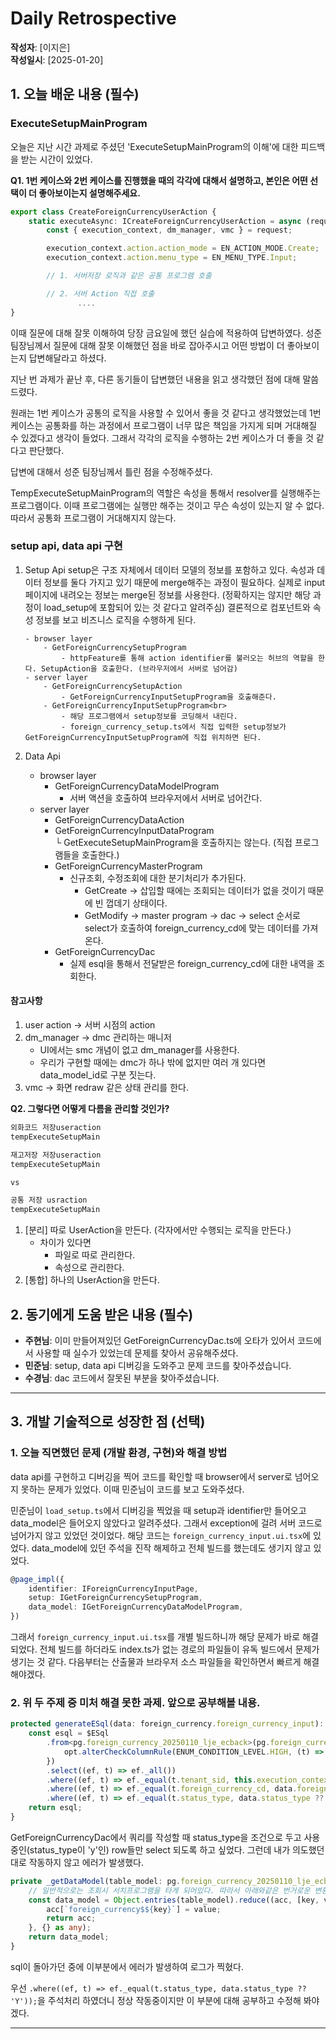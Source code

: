 # Daily Retrospective

**작성자**: [이지은]  
**작성일시**: [2025-01-20]

## 1. 오늘 배운 내용 (필수)

### ExecuteSetupMainProgram

오늘은 지난 시간 과제로 주셨던 'ExecuteSetupMainProgram의 이해'에 대한 피드백을 받는 시간이 있었다.

**Q1. 1번 케이스와 2번 케이스를 진행했을 때의 각각에 대해서 설명하고, 본인은 어떤 선택이 더 좋아보이는지 설명해주세요.**

```ts
export class CreateForeignCurrencyUserAction {
    static executeAsync: ICreateForeignCurrencyUserAction = async (request) => {
        const { execution_context, dm_manager, vmc } = request;

        execution_context.action.action_mode = EN_ACTION_MODE.Create;
        execution_context.action.menu_type = EN_MENU_TYPE.Input;

        // 1. 서버저장 로직과 같은 공통 프로그램 호출

        // 2. 서버 Action 직접 호출
               ....
}
```

이때 질문에 대해 잘못 이해하여 당장 금요일에 했던 실습에 적용하여 답변하였다. 성준 팀장님께서 질문에 대해 잘못 이해했던 점을 바로 잡아주시고 어떤 방법이 더 좋아보이는지 답변해달라고 하셨다.

지난 번 과제가 끝난 후, 다른 동기들이 답변했던 내용을 읽고 생각했던 점에 대해 말씀드렸다.

원래는 1번 케이스가 공통의 로직을 사용할 수 있어서 좋을 것 같다고 생각했었는데 1번 케이스는 공통화를 하는 과정에서 프로그램이 너무 많은 책임을 가지게 되며 거대해질 수 있겠다고 생각이 들었다. 그래서 각각의 로직을 수행하는 2번 케이스가 더 좋을 것 같다고 판단했다.

답변에 대해서 성준 팀장님께서 틀린 점을 수정해주셨다.

TempExecuteSetupMainProgram의 역할은 속성을 통해서 resolver를 실행해주는 프로그램이다. 이때 프로그램에는 실행만 해주는 것이고 무슨 속성이 있는지 알 수 없다. 따라서 공통화 프로그램이 거대해지지 않는다.

### setup api, data api 구현

1.  Setup Api
    setup은 구조 자체에서 데이터 모델의 정보를 포함하고 있다. 속성과 데이터 정보를 둘다 가지고 있기 때문에 merge해주는 과정이 필요하다. 실제로 input 페이지에 내려오는 정보는 merge된 정보를 사용한다. (정확하지는 않지만 해당 과정이 load_setup에 포함되어 있는 것 같다고 알려주심) 결론적으로 컴포넌트와 속성 정보를 보고 비즈니스 로직을 수행하게 된다.

        - browser layer
            - GetForeignCurrencySetupProgram
                - httpFeature를 통해 action identifier를 불러오는 허브의 역할을 한다. SetupAction을 호출한다. (브라우저에서 서버로 넘어감)
        - server layer
            - GetForeignCurrencySetupAction
                - GetForeignCurrencyInputSetupProgram을 호출해준다.
            - GetForeignCurrencyInputSetupProgram<br>
                - 해당 프로그램에서 setup정보를 코딩해서 내린다.
                - foreign_currency_setup.ts에서 직접 입력한 setup정보가 GetForeignCurrencyInputSetupProgram에 직접 위치하면 된다.

2.  Data Api
    -   browser layer
        -   GetForeignCurrencyDataModelProgram
            -   서버 액션을 호출하여 브라우저에서 서버로 넘어간다.
    -   server layer
        -   GetForeignCurrencyDataAction
        -   GetForeignCurrencyInputDataProgram<br>
            └ GetExecuteSetupMainProgram을 호출하지는 않는다. (직접 프로그램들을 호출한다.)
        -   GetForeignCurrencyMasterProgram<br>
            -   신규조회, 수정조회에 대한 분기처리가 추가된다.
                -   GetCreate -> 삽입할 때에는 조회되는 데이터가 없을 것이기 때문에 빈 껍데기 상태이다.
                -   GetModify -> master program -> dac -> select 순서로 select가 호출하여 foreign_currency_cd에 맞는 데이터를 가져온다.
        -   GetForeignCurrencyDac<br>
            -   실제 esql을 통해서 전달받은 foreign_currency_cd에 대한 내역을 조회한다.

#### 참고사항

1. user action -> 서버 시점의 action
2. dm_manager -> dmc 관리하는 매니저
    - UI에서는 smc 개념이 없고 dm_manager를 사용한다.
    - 우리가 구현할 때에는 dmc가 하나 밖에 없지만 여러 개 있다면 data_model_id로 구분 짓는다.
3. vmc -> 화면 redraw 같은 상태 관리를 한다.

**Q2. 그렇다면 어떻게 다름을 관리할 것인가?**

```ts
외화코드 저장useraction
tempExecuteSetupMain

재고저장 저장useraction
tempExecuteSetupMain

vs

공통 저장 usraction
tempExecuteSetupMain
```

1. [분리] 따로 UserAction을 만든다. (각자에서만 수행되는 로직을 만든다.)
    - 차이가 있다면
        - 파일로 따로 관리한다.
        - 속성으로 관리한다.
2. [통합] 하나의 UserAction을 만든다.

## 2. 동기에게 도움 받은 내용 (필수)

-   **주현님**: 이미 만들어져있던 GetForeignCurrencyDac.ts에 오타가 있어서 코드에서 사용할 때 실수가 있었는데 문제를 찾아서 공유해주셨다.
-   **민준님**: setup, data api 디버깅을 도와주고 문제 코드를 찾아주셨습니다.
-   **수경님**: dac 코드에서 잘못된 부분을 찾아주셨습니다.

---

## 3. 개발 기술적으로 성장한 점 (선택)

### 1. 오늘 직면했던 문제 (개발 환경, 구현)와 해결 방법

data api를 구현하고 디버깅을 찍어 코드를 확인할 때 browser에서 server로 넘어오지 못하는 문제가 있었다. 이때 민준님이 코드를 보고 도와주셨다.

민준님이 `load_setup.ts`에서 디버깅을 찍었을 때 setup과 identifier만 들어오고 data_model은 들어오지 않았다고 알려주셨다. 그래서 exception에 걸려 서버 코드로 넘어가지 않고 있었던 것이었다. 해당 코드는 `foreign_currency_input.ui.tsx`에 있었다. data_model에 있던 주석을 진작 해제하고 전체 빌드를 했는데도 생기지 않고 있었다.

```ts
@page_impl({
	identifier: IForeignCurrencyInputPage,
	setup: IGetForeignCurrencySetupProgram,
	data_model: IGetForeignCurrencyDataModelProgram,
})
```

그래서 `foreign_currency_input.ui.tsx`를 개별 빌드하니까 해당 문제가 바로 해결되었다. 전체 빌드를 하더라도 index.ts가 없는 경로의 파일들이 유독 빌드에서 문제가 생기는 것 같다. 다음부터는 산출물과 브라우저 소스 파일들을 확인하면서 빠르게 해결해야겠다.

### 2. 위 두 주제 중 미처 해결 못한 과제. 앞으로 공부해볼 내용.

```ts
protected generateESql(data: foreign_currency.foreign_currency_input): $Statement {
    const esql = $ESql
        .from<pg.foreign_currency_20250110_lje_ecback>(pg.foreign_currency_20250110_lje_ecback, (opt) => {
            opt.alterCheckColumnRule(ENUM_CONDITION_LEVEL.HIGH, (t) => [t.tenant_sid]);
        })
        .select((ef, t) => ef._all())
        .where((ef, t) => ef._equal(t.tenant_sid, this.execution_context.session.tenant_sid))
        .where((ef, t) => ef._equal(t.foreign_currency_cd, data.foreign_currency_cd));
        .where((ef, t) => ef._equal(t.status_type, data.status_type ?? 'Y'));
    return esql;
}
```

GetForeignCurrencyDac에서 쿼리를 작성할 때 status_type을 조건으로 두고 사용중인(status_type이 'y'인) row들만 select 되도록 하고 싶었다. 그런데 내가 의도했던대로 작동하지 않고 에러가 발생했다.

```ts
private _getDataModel(table_model: pg.foreign_currency_20250110_lje_ecback): any {
    // 일반적으로는 조회시 서치프로그램을 타게 되어있다. 따라서 아래와같은 번거로운 변환 로직이 필요없다.
    const data_model = Object.entries(table_model).reduce((acc, [key, value]) => {
        acc[`foreign_currency$${key}`] = value;
        return acc;
    }, {} as any);
    return data_model;
}
```

sql이 돌아가던 중에 이부분에서 에러가 발생하여 로그가 찍혔다.

우선 `.where((ef, t) => ef._equal(t.status_type, data.status_type ?? 'Y'));`을 주석처리 하였더니 정상 작동중이지만 이 부분에 대해 공부하고 수정해 봐야겠다.

---
